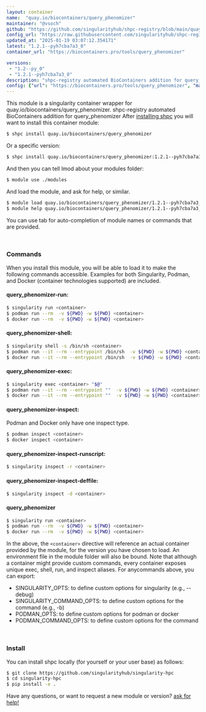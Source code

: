 ```yaml
---
layout: container
name:  "quay.io/biocontainers/query_phenomizer"
maintainer: "@vsoch"
github: "https://github.com/singularityhub/shpc-registry/blob/main/quay.io/biocontainers/query_phenomizer/container.yaml"
config_url: "https://raw.githubusercontent.com/singularityhub/shpc-registry/main/quay.io/biocontainers/query_phenomizer/container.yaml"
updated_at: "2025-01-19 03:07:12.354171"
latest: "1.2.1--pyh7cba7a3_0"
container_url: "https://biocontainers.pro/tools/query_phenomizer"

versions:
 - "1.2--py_0"
 - "1.2.1--pyh7cba7a3_0"
description: "shpc-registry automated BioContainers addition for query_phenomizer"
config: {"url": "https://biocontainers.pro/tools/query_phenomizer", "maintainer": "@vsoch", "description": "shpc-registry automated BioContainers addition for query_phenomizer", "latest": {"1.2.1--pyh7cba7a3_0": "sha256:1b6c024e801886c110b871798c40376977e05b4536b4b4d6d0761501f0269684"}, "tags": {"1.2--py_0": "sha256:8619882e3c391a88b0f42d9a265a2a3645797f1b73a2628e2435e72a1f525bdb", "1.2.1--pyh7cba7a3_0": "sha256:1b6c024e801886c110b871798c40376977e05b4536b4b4d6d0761501f0269684"}, "docker": "quay.io/biocontainers/query_phenomizer"}
---
```


This module is a singularity container wrapper for quay.io/biocontainers/query_phenomizer.
shpc-registry automated BioContainers addition for query_phenomizer
After [installing shpc](#install) you will want to install this container module:


```bash
$ shpc install quay.io/biocontainers/query_phenomizer
```

Or a specific version:

```bash
$ shpc install quay.io/biocontainers/query_phenomizer:1.2.1--pyh7cba7a3_0
```

And then you can tell lmod about your modules folder:

```bash
$ module use ./modules
```

And load the module, and ask for help, or similar.

```bash
$ module load quay.io/biocontainers/query_phenomizer/1.2.1--pyh7cba7a3_0
$ module help quay.io/biocontainers/query_phenomizer/1.2.1--pyh7cba7a3_0
```

You can use tab for auto-completion of module names or commands that are provided.

<br>

### Commands

When you install this module, you will be able to load it to make the following commands accessible.
Examples for both Singularity, Podman, and Docker (container technologies supported) are included.

#### query_phenomizer-run:

```bash
$ singularity run <container>
$ podman run --rm  -v ${PWD} -w ${PWD} <container>
$ docker run --rm  -v ${PWD} -w ${PWD} <container>
```

#### query_phenomizer-shell:

```bash
$ singularity shell -s /bin/sh <container>
$ podman run --it --rm --entrypoint /bin/sh  -v ${PWD} -w ${PWD} <container>
$ docker run --it --rm --entrypoint /bin/sh  -v ${PWD} -w ${PWD} <container>
```

#### query_phenomizer-exec:

```bash
$ singularity exec <container> "$@"
$ podman run --it --rm --entrypoint ""  -v ${PWD} -w ${PWD} <container> "$@"
$ docker run --it --rm --entrypoint ""  -v ${PWD} -w ${PWD} <container> "$@"
```

#### query_phenomizer-inspect:

Podman and Docker only have one inspect type.

```bash
$ podman inspect <container>
$ docker inspect <container>
```

#### query_phenomizer-inspect-runscript:

```bash
$ singularity inspect -r <container>
```

#### query_phenomizer-inspect-deffile:

```bash
$ singularity inspect -d <container>
```



#### query_phenomizer

```bash
$ singularity run <container>
$ podman run --rm  -v ${PWD} -w ${PWD} <container>
$ docker run --rm  -v ${PWD} -w ${PWD} <container>
```


In the above, the `<container>` directive will reference an actual container provided
by the module, for the version you have chosen to load. An environment file in the
module folder will also be bound. Note that although a container
might provide custom commands, every container exposes unique exec, shell, run, and
inspect aliases. For anycommands above, you can export:

 - SINGULARITY_OPTS: to define custom options for singularity (e.g., --debug)
 - SINGULARITY_COMMAND_OPTS: to define custom options for the command (e.g., -b)
 - PODMAN_OPTS: to define custom options for podman or docker
 - PODMAN_COMMAND_OPTS: to define custom options for the command

<br>

### Install

You can install shpc locally (for yourself or your user base) as follows:

```bash
$ git clone https://github.com/singularityhub/singularity-hpc
$ cd singularity-hpc
$ pip install -e .
```

Have any questions, or want to request a new module or version? [ask for help!](https://github.com/singularityhub/singularity-hpc/issues)